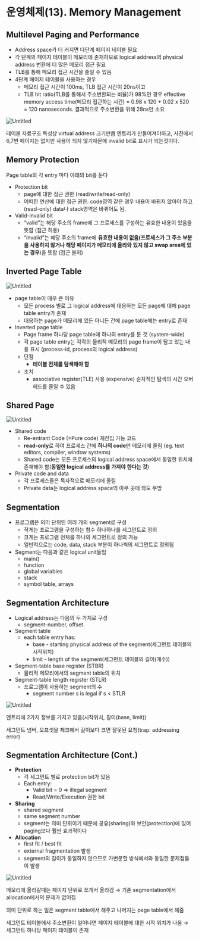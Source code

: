 # 운영체제(13). Memory Management

## Multilevel Paging and Performance

- Address space가 더 커지면 다단계 페이지 테이블 필요
- 각 단계의 페이지 테이블이 메모리에 존재하므로 logical address의 physical address 변환에 더 많은 메모리 접근 필요
- TLB를 통해 메모리 접근 시간을 줄일 수 있음
- 4단계 페이지 테이블을 사용하는 경우
    - 메모리 접근 시간이 100ms, TLB 접근 시간이 20ns이고
    - TLB hit ratio(TLB를 통해서 주소변환되는 비율)가 98%인 경우 effective memory access time(메모리 접근하는 시간) = 0.98 x 120 + 0.02 x 520 = 120 nanoseconds.
    결과적으로 주소변환을 위해 28ns만 소요

![Untitled](%E1%84%8B%E1%85%AE%E1%86%AB%E1%84%8B%E1%85%A7%E1%86%BC%E1%84%8E%E1%85%A6%E1%84%8C%E1%85%A6(13)%20Memory%20Management%20f78838525b4542ee8ef82b4ecc04cdda/Untitled.png)

테이블 자료구조 특성상 virtual address 크기만큼 엔트리가 만들어져야하고, 사진에서 6,7번 페이지는 없지만 사용이 되지 않기때문에 invalid bit로 표시가 되는것이다.

## Memory Protection

Page table의 각 entry 마다 아래의 bit를 둔다

- Protection bit
    - page에 대한 접근 권한 (read/write/read-only)
    - 어떠한 연산에 대한 접근 권한.
    code영역 같은 경우 내용이 바뀌지 않아야 하고(read-only) data나 stack영역은 바뀌어도 됨.
- Valid-invalid bit
    - “valid”는 해당 주소의 frame에 그 프로세스를 구성하는 유효한 내용이 있음을 뜻함 (접근 허용)
    - “invalid”는 해당 주소의 frame에 **유효한 내용이 없음(프로세스가 그 주소 부분을 사용하지 않거나 해당 페이지가 메모리에 올라와 있지 않고 swap area에 있는 경우**)을 뜻함 (접근 불허)

## Inverted Page Table

![Untitled](%E1%84%8B%E1%85%AE%E1%86%AB%E1%84%8B%E1%85%A7%E1%86%BC%E1%84%8E%E1%85%A6%E1%84%8C%E1%85%A6(13)%20Memory%20Management%20f78838525b4542ee8ef82b4ecc04cdda/Untitled%201.png)

- page table이 매우 큰 이유
    - 모든 process 별로 그 logical address에 대응하는 모든 page에 대해 page table entry가 존재
    - 대응하는 page가 메모리에 있든 아니든 간에 page table에는 entry로 존재
- Inverted page table
    - Page frame 하나당 page table에 하나의 entry를 둔 것 (system-wide)
    - 각 page table entry는 각각의 물리적 메모리의 page frame이 담고 있는 내용 표시 (process-id, process의 logical address)
    - 단점
        - **테이블 전체를 탐색해야 함**
    - 조치
        - associative register(TLE) 사용 (expensive) 순차적인 탐색의 시간 오버헤드를 줄일 수 있음

## Shared Page

![Untitled](%E1%84%8B%E1%85%AE%E1%86%AB%E1%84%8B%E1%85%A7%E1%86%BC%E1%84%8E%E1%85%A6%E1%84%8C%E1%85%A6(13)%20Memory%20Management%20f78838525b4542ee8ef82b4ecc04cdda/Untitled%202.png)

- Shared code
    - Re-entrant Code (=Pure code) 재진입 가능 코드
    - **read-only**로 하여 프로세스 간에 **하나의 code**만 메모리에 올림
    (eg. text editors, compiler, window systems)
    - Shared code는 모든 프로세스의 logical address space에서 동일한 위치에 존재해야 함(**동일한 logical address를 가져야 한다는 것**)
- Private code and data
    - 각 프로세스들은 독자적으로 메모리에 올림
    - Private data는 logical address space의 아무 곳에 와도 무방

## Segmentation

- 프로그램은 의미 단위인 여러 개의 segment로 구성
    - 작게는 프로그램을 구성하는 함수 하나하나를 세그먼트로 정의
    - 크게는 프로그램 전체를 하나의 세그먼트로 정의 가능
    - 일반적으로는 code, data, stack 부분이 하나씩의 세그먼트로 정의됨
- Segment는 다음과 같은 logical unit들임
    - main()
    - function
    - global variables
    - stack
    - symbol table, arrays

## Segmentation Architecture

- Logical address는 다음의 두 가지로 구성
    - segment-number, offset
- Segment table
    - each table entry has:
        - base - starting physical address of the segment(세그먼트 테이블의 시작위치)
        - limit - length of the segment(세그먼트 테이블의 길이(개수))
- Segment-table base register (STBR)
    - 물리적 메모리에서의 segment table의 위치
- Segment-table length register (STLR)
    - 프로그램이 사용하는 segment의 수
        - segment number s is legal if s < STLR

![Untitled](%E1%84%8B%E1%85%AE%E1%86%AB%E1%84%8B%E1%85%A7%E1%86%BC%E1%84%8E%E1%85%A6%E1%84%8C%E1%85%A6(13)%20Memory%20Management%20f78838525b4542ee8ef82b4ecc04cdda/Untitled%203.png)

엔트리에 2가지 정보를 가지고 있음(시작위치, 길이(base, limit))

세그먼트 넘버, 오프셋을 체크해서 길이보다 크면 잘못된 요청(trap: addressing error)

## Segmentation Architecture (Cont.)

- **Protection**
    - 각 세그먼트 별로 protection bit가 있음
    - Each entry:
        - Valid bit = 0 ⇒ illegal segment
        - Read/Write/Execution 권한 bit
- **Sharing**
    - shared segment
    - same segment number
    - segment는 의미 단위이기 때문에 공유(sharing)와 보안(protection)에 있어 paging보다 훨씬 효과적이다
- **Allocation**
    - first fit / best fit
    - external fragmentation 발생
    - segment의 길이가 동일하지 않으므로 가변분할 방식에서와 동일한 문제점들이 발생

![Untitled](%E1%84%8B%E1%85%AE%E1%86%AB%E1%84%8B%E1%85%A7%E1%86%BC%E1%84%8E%E1%85%A6%E1%84%8C%E1%85%A6(13)%20Memory%20Management%20f78838525b4542ee8ef82b4ecc04cdda/Untitled%204.png)

메모리에 올라갈때는 페이지 단위로 쪼개서 올라감 → 기존 segmentation에서 allocation에서의 문제가 없어짐

의미 단위로 하는 일은 segment table에서 해주고 나머지는 page table에서 해줌

세그먼트 테이블에서 주소변환이 일어나면 페이지 테이블에 대한 시작 위치가 나옴 → 세그먼트 하나당 페이지 테이블이 존재